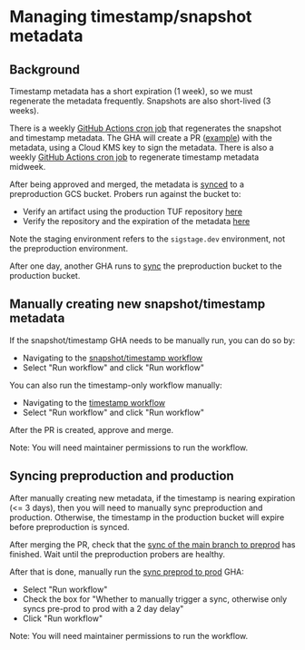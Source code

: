 # Managing timestamp/snapshot metadata

## Background

Timestamp metadata has a short expiration (1 week), so we must regenerate the metadata frequently. Snapshots are also short-lived (3 weeks).

There is a weekly [GitHub Actions cron job](https://github.com/sigstore/root-signing/blob/main/.github/workflows/stable-snapshot-timestamp.yml)
that regenerates the snapshot and timestamp metadata. The GHA will create a PR ([example](https://github.com/sigstore/root-signing/pull/543))
with the metadata, using a Cloud KMS key to sign the metadata. There is also a weekly
[GitHub Actions cron job](https://github.com/sigstore/root-signing/blob/main/.github/workflows/stable-timestamp.yml) to regenerate
timestamp metadata midweek.

After being approved and merged, the metadata is [synced](../.github/workflows/sync-main-to-preprod.yml)
to a preproduction GCS bucket. Probers run against the bucket to:

* Verify an artifact using the production TUF repository [here](https://github.com/sigstore/sigstore-probers/blob/main/.github/workflows/reusable-prober.yml#L245-L304)
* Verify the repository and the expiration of the metadata [here](https://github.com/sigstore/sigstore-probers/blob/main/.github/workflows/reusable-prober.yml#L106-L170)

Note the staging environment refers to the `sigstage.dev` environment, not the preproduction environment.

After one day, another GHA runs to [sync](../.github/workflows/sync-preprod-to-prod.yml)
the preproduction bucket to the production bucket.

## Manually creating new snapshot/timestamp metadata

If the snapshot/timestamp GHA needs to be manually run, you can do so by:

* Navigating to the [snapshot/timestamp workflow](https://github.com/sigstore/root-signing/actions/workflows/stable-snapshot-timestamp.yml)
* Select "Run workflow" and click "Run workflow"

You can also run the timestamp-only workflow manually:

* Navigating to the [timestamp workflow](https://github.com/sigstore/root-signing/actions/workflows/stable-timestamp.yml)
* Select "Run workflow" and click "Run workflow"

After the PR is created, approve and merge.

Note: You will need maintainer permissions to run the workflow.

## Syncing preproduction and production

After manually creating new metadata, if the timestamp is nearing expiration (<= 3 days), then you will need to manually sync preproduction and production.
Otherwise, the timestamp in the production bucket will expire before preproduction is synced.

After merging the PR, check that the [sync of the main branch to preprod](https://github.com/sigstore/root-signing/actions/workflows/sync-main-to-preprod.yml) has finished.
Wait until the preproduction probers are healthy.

After that is done, manually run the [sync preprod to prod](https://github.com/sigstore/root-signing/actions/workflows/sync-preprod-to-prod.yml)
GHA:

* Select "Run workflow"
* Check the box for "Whether to manually trigger a sync, otherwise only syncs pre-prod to prod with a 2 day delay"
* Click "Run workflow" 

Note: You will need maintainer permissions to run the workflow.
